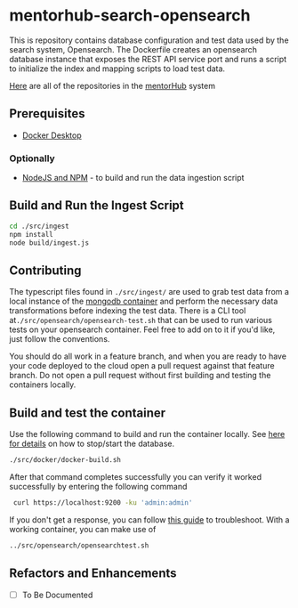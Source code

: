 # mentorhub-search-opensearch

This is repository contains database configuration and test data used by the search system, Opensearch. The Dockerfile creates an opensearch database instance that exposes the REST API service port and runs a script to initialize the index and mapping scripts to load test data.

[Here](https://github.com/orgs/agile-learning-institute/repositories?q=mentorhub-&type=all&sort=name) are all of the repositories in the [mentorHub](https://github.com/agile-learning-institute/mentorhub/tree/main) system

## Prerequisites

- [Docker Desktop](https://www.docker.com/products/docker-desktop/)

### Optionally
- [NodeJS and NPM](https://docs.npmjs.com/downloading-and-installing-node-js-and-npm) - to build and run the data ingestion script

## Build and Run the Ingest Script
```bash
cd ./src/ingest
npm install
node build/ingest.js
```
## Contributing

The typescript files found in `./src/ingest/` are used to grab test data from a local instance of the [mongodb container](https://github.com/agile-learning-institute/mentorHub-mongodb/tree/main?tab=readme-ov-file) and perform the necessary data transformations before indexing the test data. There is a CLI tool at```./src/opensearch/opensearch-test.sh``` that can be used to run various tests on your opensearch container. Feel free to add on to it if you'd like, just follow the conventions.

You should do all work in a feature branch, and when you are ready to have your code deployed to the cloud open a pull request against that feature branch. Do not open a pull request without first building and testing the containers locally.


## Build and test the container

Use the following command to build and run the container locally. See [here for details](https://github.com/agile-learning-institute/mentorhub/blob/main/docker-compose/README.md) on how to stop/start the database.

```bash
./src/docker/docker-build.sh
```

After that command completes successfully you can verify it worked successfully by entering the following command

```bash
 curl https://localhost:9200 -ku 'admin:admin'
```

If you don't get a response, you can follow [this guide](https://opensearch.org/docs/latest/install-and-configure/install-opensearch/docker/) to troubleshoot.
With a working container, you can make use of 
```bash
../src/opensearch/opensearchtest.sh
```

## Refactors and Enhancements

- [ ] To Be Documented
